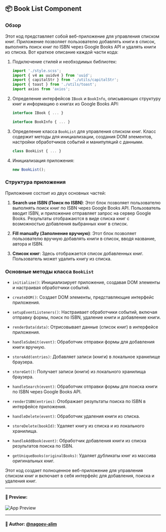 ## 📦 Book List Component

### Обзор
Этот код представляет собой веб-приложение для управления списком книг. Приложение позволяет пользователю добавлять книги в список, выполнять поиск книг по ISBN через Google Books API и удалять книги из списка. Вот краткое описание каждой части кода:

1. Подключение стилей и необходимых библиотек:

   ```javascript
   import './style.scss';
   import { v4 as uuidv4 } from 'uuid';
   import { capitalStr } from './utils/capitalStr';
   import { toast } from './utils/toast';
   import axios from 'axios';
   ```

2. Определение интерфейсов `IBook` и `BookInfo`, описывающих структуру книг и информацию о книгах из Google Books API:

   ```javascript
   interface IBook { ... }

   interface BookInfo { ... }
   ```

3. Определение класса `BookList` для управления списком книг. Класс содержит методы для инициализации, создания DOM элементов, настройки обработчиков событий и манипуляций с данными.

   ```javascript
   class BookList { ... }
   ```

4. Инициализация приложения:

   ```javascript
   new BookList();
   ```

### Структура приложения

Приложение состоит из двух основных частей:

1. **Search use ISBN (Поиск по ISBN)**: Этот блок позволяет пользователю выполнять поиск книг по ISBN через Google Books API. Пользователь вводит ISBN, и приложение отправляет запрос на сервер Google Books. Результаты отображаются в виде списка книг с возможностью добавления выбранных книг в список.

2. **Fill manually (Заполнение вручную)**: Этот блок позволяет пользователю вручную добавлять книги в список, вводя название, автора и ISBN.

3. **Список книг**: Здесь отображается список добавленных книг. Пользователь может удалить книгу из списка.

### Основные методы класса `BookList`

- `initialize()`: Инициализирует приложение, создавая DOM элементы и настраивая обработчики событий.

- `createDOM()`: Создает DOM элементы, представляющие интерфейс приложения.

- `setupEventListeners()`: Настраивает обработчики событий, включая отправку формы, поиск по ISBN, удаление книги и добавление книги.

- `renderData(data)`: Отрисовывает данные (список книг) в интерфейсе приложения.

- `handleSubmit(event)`: Обработчик отправки формы для добавления книги вручную.

- `storeAdd(entries)`: Добавляет записи (книги) в локальное хранилище браузера.

- `storeGet()`: Получает записи (книги) из локального хранилища браузера.

- `handleSearch(event)`: Обработчик отправки формы для поиска книги по ISBN через Google Books API.

- `renderISBN(entries)`: Отображает результаты поиска по ISBN в интерфейсе приложения.

- `handleDelete(event)`: Обработчик удаления книги из списка.

- `storeDelete(bookId)`: Удаляет книгу из списка и из локального хранилища.

- `handleAddBook(event)`: Обработчик добавления книги из списка результатов поиска по ISBN.

- `getUniqueBooks(originalBooks)`: Удаляет дубликаты книг из массива оригинальных книг.

Этот код создает полноценное веб-приложение для управления списком книг и включает в себя интерфейс для добавления, поиска и удаления книг.

---

#### 🌄 Preview:

![App Preview](https://lh3.googleusercontent.com/drive-viewer/AITFw-yjfMwPUbvQ66Wq8ATrd0XwLySar0FDsyixaR3AQTmO1_FCvw7GUd6jg_eoXEVNO3tGqSAkm6K5IWB7U3mTo9rochw7=s1600)


-----

#### 🙌 Author: [@nagoev-alim](https://github.com/nagoev-alim)

